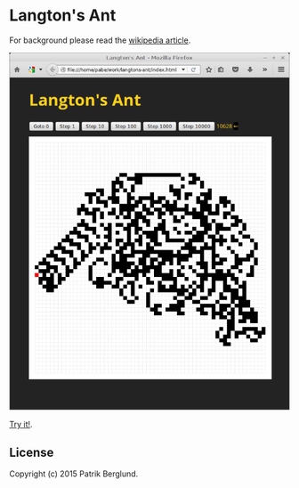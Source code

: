 # Langton's Ant

For background please read the [wikipedia article](https://en.wikipedia.org/wiki/Langton's_ant).

![](./screenshot.png)

[Try it!](https://aptrik.github.io/langtons-ant/).

## License
Copyright (c) 2015 Patrik Berglund.
